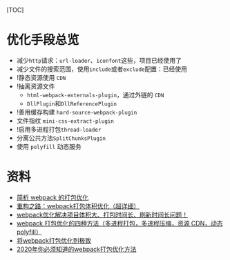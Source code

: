 [TOC]

# 优化手段总览
- 减少`http`请求：`url-loader`、`iconfont`这些，项目已经使用了
- 减少文件的搜索范围，使用`include`或者`exclude`配置：已经使用
- !静态资源使用 `CDN`
- !抽离资源文件
  - `html-webpack-externals-plugin`，通过外链的 `CDN`
  - `DllPlugin`和`DllReferencePlugin`
- !善用缓存构建 `hard-source-webpack-plugin`
- 文件指纹 `mini-css-extract-plugin`
- !启用多进程打包`thread-loader`
- 分离公共方法`SplitChunksPlugin`
- 使用 `polyfill` 动态服务

# 资料
- [简析 webpack 的打包优化](https://segmentfault.com/a/1190000039757986)
- [重构之路：webpack打包体积优化（超详细）](https://juejin.cn/post/6844903781377785863)
- [webpack优化解决项目体积大、打包时间长、刷新时间长问题！](https://cloud.tencent.com/developer/article/1643104)
- [webpack 打包优化的四种方法（多进程打包，多进程压缩，资源 CDN，动态 polyfill）](https://www.jianshu.com/p/481e7214a134)
- [将webpack打包优化到极致](https://github.com/zhiqiang21/blog/issues/50)
- [2020年你必须知道的webpack打包优化方法](https://blog.csdn.net/SOHU_TECH/article/details/105283806)